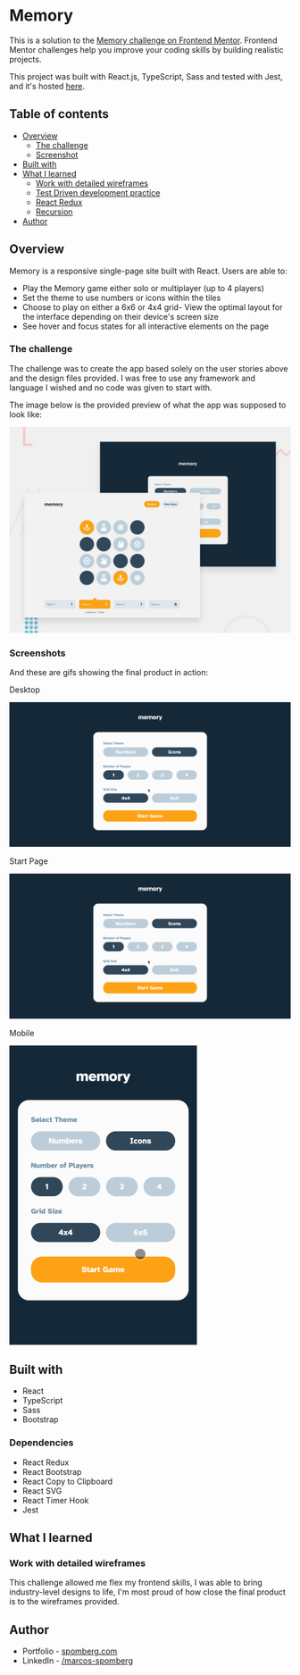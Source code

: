 # Memory

This is a solution to the [Memory challenge on Frontend Mentor](https://www.frontendmentor.io/challenges/memory-game-vse4WFPvM). Frontend Mentor challenges help you improve your coding skills by building realistic projects. 

This project was built with React.js, TypeScript, Sass and tested with Jest, and it's hosted [here](https://memory.spomberg.com).

## Table of contents

- [Overview](#overview)
  - [The challenge](#the-challenge)
  - [Screenshot](#screenshot)
- [Built with](#built-with)
- [What I learned](#what-i-learned)
  - [Work with detailed wireframes](#work-with-detailed-wireframes)
  - [Test Driven development practice](#test-driven-development-practice)
  - [React Redux](#react-redux)
  - [Recursion](#recursion)
- [Author](#author)

## Overview

Memory is a responsive single-page site built with React. Users are able to:

- Play the Memory game either solo or multiplayer (up to 4 players)
- Set the theme to use numbers or icons within the tiles
- Choose to play on either a 6x6 or 4x4 grid- View the optimal layout for the interface depending on their device's screen size
- See hover and focus states for all interactive elements on the page

### The challenge

The challenge was to create the app based solely on the user stories above and the design files provided. I was free to use any framework and language I wished and no code was given to start with.

The image below is the provided preview of what the app was supposed to look like:

![preview](https://raw.githubusercontent.com/spomberg/memory/9f9b90e2df2bf52602dae5c146350a3d7298fe71/src/assets/images/preview.jpg)

### Screenshots

And these are gifs showing the final product in action:

Desktop

![desktop-demo](https://raw.githubusercontent.com/spomberg/memory/ed26d7d885dccca30a710f93f52febce6e1b4da8/src/assets/images/memory-desktop-demo.gif)

Start Page

![desktop-start-page](https://raw.githubusercontent.com/spomberg/memory/ed26d7d885dccca30a710f93f52febce6e1b4da8/src/assets/images/memory-desktop-demo.gif)

Mobile

![mobile-demo](https://raw.githubusercontent.com/spomberg/memory/0335a8b2b6fba3446cbae4ef3df26b91651e96f7/src/assets/images/memory-mobile-demo.gif)

## Built with

- React
- TypeScript
- Sass
- Bootstrap

### Dependencies

- React Redux
- React Bootstrap
- React Copy to Clipboard
- React SVG
- React Timer Hook
- Jest

## What I learned

### Work with detailed wireframes

This challenge allowed me flex my frontend skills, I was able to bring industry-level designs to life, I'm most proud of how close the final product is to the wireframes provided.

## Author

- Portfolio - [spomberg.com](https://spomberg.com)
- LinkedIn - [/marcos-spomberg](https://www.linkedin.com/in/marcos-spomberg/)
